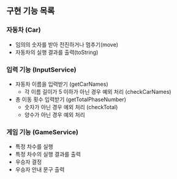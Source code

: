 ## 구현 기능 목록

### 자동차 (Car)
- 임의의 숫자를 받아 전진하거나 멈추기(move)
- 자동차의 실행 결과를 출력(toString)

### 입력 기능 (InputService)
- 자동차 이름을 입력받기 (getCarNames)
    * 각 이름 길이가 5 이하가 아닌 경우 예외 처리 (checkCarNames)
- 총 이동 횟수 입력받기 (getTotalPhaseNumber)
    * 숫자가 아닌 경우 예외 처리 (checkTotal)
    * 양수가 아닌 경우 예외 처리
    
### 게임 기능 (GameService)
- 특정 차수를 실행
- 특정 차수의 실행 결과를 출력
- 우승자 결정
- 우승자 안내 문구 출력